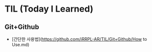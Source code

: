# TIL (Today I Learned)

## Git+Github
* [간단한 사용법](https://github.com/iRRPL-AR/TIL/Git+Github/How to Use.md)
